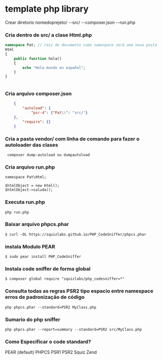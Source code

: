 # template php library

Crear diretorio 
nomedoprejeto/
--src/
--composer.json
--run.php

### Cria dentro de src/ a clase Html.php 
```php
namespace Pat; // raiz do documento cada namespace será uma nova pasta
Html
{
    public function hola()
    {
        echo "Hola mundo en español";
    }
}
    
```

### Cria arquivo composer.json 
```json
    {
        "autoload": {
            "psr-4": {"Pat\\": "src/"}
    },
        "require": {}	
    }
```
### Cria a pasta vendor/ com linha de comando para fazer o autoloader das clases
```bach
 composer dump-autoload ou dumpautoload
```

### Cria arquivo run.php

```
namespace Pat\Html;

$htmlObject = new Html();
$htmlObject->saluda();     

 ```

### Executa run.php

```bach 
php run.php    
```
### Baixar arquivo phpcs.phar 
```bach
$ curl -OL https://squizlabs.github.io/PHP_CodeSniffer/phpcs.phar
```
### instala Modulo PEAR
```	
$ sudo pear install PHP_CodeSniffer
```
### Instala code sniffer de forma global
```
$ composer global require "squizlabs/php_codesniffer=*"
```
### Consulta todas as regras PSR2 tipo espacio entre namespace erros de padronização de código
```php phpcs.phar --standard=PSR2 MyClass.php```
### Sumario do php sniffer
```
php phpcs.phar --report=summary --standard=PSR2 src/MyClass.php
```
### Como Especificar o code standard?
PEAR (default)
PHPCS
PSR1
PSR2
Squiz
Zend
